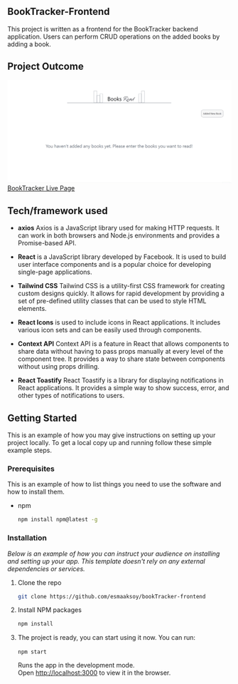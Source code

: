 ## BookTracker-Frontend

This project is written as a frontend for the BookTracker backend application. Users can perform CRUD operations on the added books by adding a book.

## Project Outcome

![Project gif](./book.gif)
[BookTracker Live Page](https://book-tracker-frontend-five.vercel.app/)

## Tech/framework used

- **axios**
  Axios is a JavaScript library used for making HTTP requests. It can work in both browsers and Node.js environments and provides a Promise-based API.

- **React**
  is a JavaScript library developed by Facebook. It is used to build user interface components and is a popular choice for developing single-page applications.

- **Tailwind CSS**
  Tailwind CSS is a utility-first CSS framework for creating custom designs quickly. It allows for rapid development by providing a set of pre-defined utility classes that can be used to style HTML elements.

- **React Icons** is used to include icons in React applications. It includes various icon sets and can be easily used through components.
- **Context API**
  Context API is a feature in React that allows components to share data without having to pass props manually at every level of the component tree. It provides a way to share state between components without using props drilling.
- **React Toastify**
  React Toastify is a library for displaying notifications in React applications. It provides a simple way to show success, error, and other types of notifications to users.

## Getting Started

This is an example of how you may give instructions on setting up your project locally.
To get a local copy up and running follow these simple example steps.

### Prerequisites

This is an example of how to list things you need to use the software and how to install them.

- npm
  ```sh
  npm install npm@latest -g
  ```

### Installation

_Below is an example of how you can instruct your audience on installing and setting up your app. This template doesn't rely on any external dependencies or services._

1. Clone the repo
   ```sh
   git clone https://github.com/esmaaksoy/bookTracker-frontend
   ```
2. Install NPM packages
   ```sh
   npm install
   ```
3. The project is ready, you can start using it now.
   You can run:

   `npm start`

   Runs the app in the development mode.\
   Open [http://localhost:3000](http://localhost:3000) to view it in the browser.
